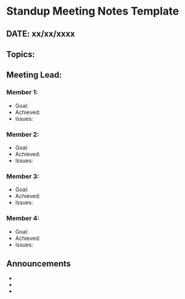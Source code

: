 # Standup Meeting Notes Template

## DATE: xx/xx/xxxx
## Topics:
## Meeting Lead:

### Member 1:
- Goal:
- Achieved:
- Issues:

### Member 2:
- Goal:
- Achieved:
- Issues:

### Member 3:
- Goal:
- Achieved:
- Issues:

### Member 4:
- Goal:
- Achieved:
- Issues:

## Announcements 
-
-
-

